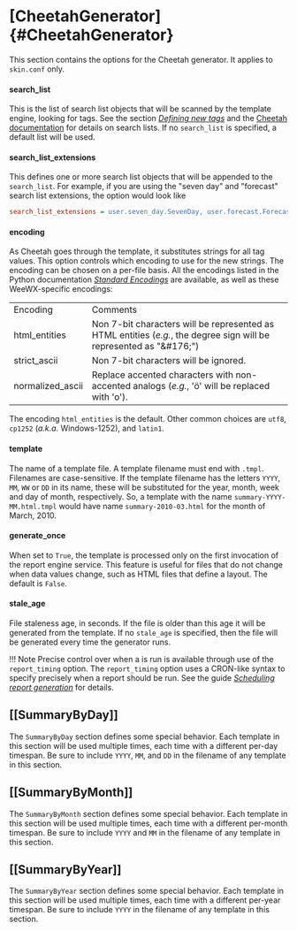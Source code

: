 # [CheetahGenerator] {#CheetahGenerator}

This section contains the options for the Cheetah generator. It applies
to `skin.conf` only.

#### search_list

This is the list of search list objects that will be scanned by the
template engine, looking for tags. See the section *[Defining new
tags](../../../custom/cheetah-generator/#defining_new_tags)* and the [Cheetah
documentation](https://cheetahtemplate.org/) for details on search
lists. If no `search_list` is specified, a default list will be used.

#### search_list_extensions

This defines one or more search list objects that will be appended to
the `search_list`. For example, if you are using the
"seven day" and "forecast" search list extensions, the option would
look like

``` ini
search_list_extensions = user.seven_day.SevenDay, user.forecast.ForecastVariables
```

#### encoding

As Cheetah goes through the template, it substitutes strings for all tag
values. This option controls which encoding to use for the new strings.
The encoding can be chosen on a per-file basis. All the encodings
listed in the Python documentation [*Standard
Encodings*](https://docs.python.org/3/library/codecs.html#standard-encodings)
are available, as well as these WeeWX-specific encodings:

<table class="indent">
    <tbody>
    <tr class="first_row">
        <td>Encoding</td>
        <td>Comments</td>
    </tr>
    <tr>
        <td class="code first_col">html_entities</td>
        <td>
Non 7-bit characters will be represented as HTML entities (<i>e.g.</i>, the
degree sign will be represented as "<span class="code">&amp;#176;</span>")
        </td>
    </tr>
    <tr>
        <td class="code first_col">strict_ascii</td>
        <td>Non 7-bit characters will be ignored.</td>
    </tr>
    <tr>
        <td class="code first_col">normalized_ascii</td>
        <td>
Replace accented characters with non-accented analogs (<i>e.g.</i>, 'ö' will
be replaced with 'o').
        </td>
    </tr>
    </tbody>
</table>

The encoding `html_entities` is the default. Other common choices are `utf8`,
`cp1252` (*a.k.a.* Windows-1252), and `latin1`.

#### template

The name of a template file. A template filename must end with `.tmpl`.
Filenames are case-sensitive. If the template filename has the letters `YYYY`,
`MM`, `WW` or `DD` in its name, these will be substituted for the year, month,
week and day of month, respectively. So, a template with the name
`summary-YYYY-MM.html.tmpl` would have name `summary-2010-03.html` for the
month of March, 2010.

#### generate_once

When set to `True`, the template is processed only on the first
invocation of the report engine service. This feature is useful for
files that do not change when data values change, such as HTML files
that define a layout. The default is `False`.

#### stale_age

File staleness age, in seconds. If the file is older than this age it
will be generated from the template. If no `stale_age` is
specified, then the file will be generated every time the generator
runs.

!!! Note
    Precise control over when a is run is available through use of the
    `report_timing` option. The `report_timing` option uses a CRON-like
    syntax to specify precisely when a report should be run. See the guide
    *[Scheduling report generation](../../../custom/report-scheduling)*
    for details.

## [[SummaryByDay]]

The `SummaryByDay` section defines some special behavior. Each
template in this section will be used multiple times, each time with a
different per-day timespan. Be sure to include `YYYY`,
`MM`, and `DD` in the filename of any template in this
section.

## [[SummaryByMonth]]

The `SummaryByMonth` section defines some special behavior. Each
template in this section will be used multiple times, each time with a
different per-month timespan. Be sure to include `YYYY` and
`MM` in the filename of any template in this section.

## [[SummaryByYear]]

The `SummaryByYear` section defines some special behavior. Each
template in this section will be used multiple times, each time with a
different per-year timespan. Be sure to include `YYYY` in the
filename of any template in this section.
